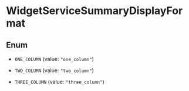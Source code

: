

# WidgetServiceSummaryDisplayFormat

## Enum


* `ONE_COLUMN` (value: `"one_column"`)

* `TWO_COLUMN` (value: `"two_column"`)

* `THREE_COLUMN` (value: `"three_column"`)



